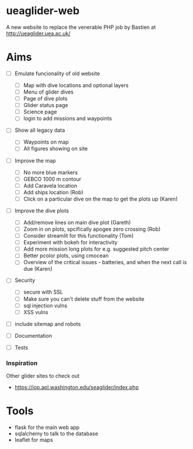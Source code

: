 # ueaglider-web

A new website to replace the venerable PHP job by Bastien at http://ueaglider.uea.ac.uk/

# Aims

- [ ] Emulate funcionality of old website
  - [ ] Map with dive locations and optional layers
  - [ ] Menu of glider dives
  - [ ] Page of dive plots
  - [ ] Glider status page
  - [ ] Science page
  - [ ] login to add missions and waypoints
  
- [ ] Show all legacy data
  - [ ] Waypoints on map
  - [ ] All figures showing on site

- [ ] Improve the map
  - [ ] No more blue markers
  - [ ] GEBCO 1000 m contour
  - [ ] Add Caravela location
  - [ ] Add ships location (Rob)
  - [ ] Click on a particular dive on the map to get the plots up (Karen)

- [ ] Improve the dive plots
  - [ ] Add/remove lines on main dive plot (Gareth)
  - [ ] Zoom in on plots, spcifically apogee zero crossing (Rob)
  - [ ] Consider streamlit for this functionality (Tom)
  - [ ] Experiment with bokeh for interactivity
  - [ ] Add more mission long plots for e.g. suggested pitch center
  - [ ] Better pcolor plots, using cmocean
  - [ ] Overview of the critical issues - batteries, and when the next call is due (Karen)

- [ ] Security
  - [ ] secure with SSL
  - [ ] Make sure you can't delete stuff from the website
  - [ ] sql injection vulns
  - [ ] XSS vulns

- [ ] include sitemap and robots

- [ ] Documentation

- [ ] Tests

### Inspiration

Other glider sites to check out
- https://iop.apl.washington.edu/seaglider/index.php

# Tools

- flask for the main web app
- sqlalchemy to talk to the database
- leaflet for maps
